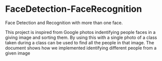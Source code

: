 # FaceDetection-FaceRecognition
Face Detection and Recognition with more than one face.

This project is inspired from Google photos indentifying people faces in a giving image and sorting them. By using this with a single photo of a class taken during a class can be used to find all the people in that image. The document shows how we implemented identifying different people from a given image
